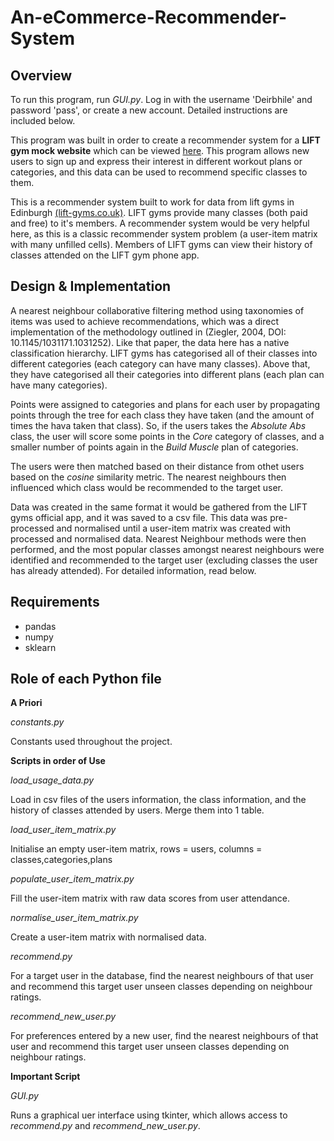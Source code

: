 # An-eCommerce-Recommender-System

## Overview

To run this program, run *GUI.py*. Log in with the username 'Deirbhile' and password 'pass', or create a new account. Detailed instructions are included below.

This program was built in order to create a recommender system for a **LIFT gym mock website** which can be viewed [here](http://jymbud.pythonanywhere.com).
This program allows new users to sign up and express their interest in different workout plans or categories, and this data can be used to 
recommend specific classes to them.

This is a recommender system built to work for data from lift gyms in Edinburgh [(lift-gyms.co.uk)](lift-gyms.co.uk). LIFT gyms provide many classes (both
paid and free) to it's members. A recommender system would be very helpful here, as this is a classic recommender system problem (a
user-item matrix with many unfilled cells). Members of LIFT gyms can view their history of classes attended on the LIFT gym phone app.

## Design & Implementation

A nearest neighbour collaborative filtering method using taxonomies of items was used to achieve recommendations, which was a direct
implementation of the methodology outlined in (Ziegler, 2004, DOI: 10.1145/1031171.1031252). Like that paper, the data here has a native
classification hierarchy. LIFT gyms has categorised all of their classes into different categories (each category can have many classes).
Above that, they have categorised all their categories into different plans (each plan can have many categories). 

Points were assigned to categories and plans for each user by propagating points through the tree for each class they have taken (and the
amount of times the hava taken that class). So, if the users takes the *Absolute Abs* class, the user will score some points in the 
*Core* category of classes, and a smaller number of points again in the *Build Muscle* plan of categories.

The users were then matched based on their distance from othet users based on the *cosine* similarity metric. The nearest neighbours
then influenced which class would be recommended to the target user.

Data was created in the same format it would be gathered from the LIFT gyms official app, and it was saved to a csv file. This data was
pre-processed and normalised until a user-item matrix was created with processed and normalised data. Nearest Neighbour methods were then
performed, and the most popular classes amongst nearest neighbours were identified and recommended to the target user (excluding classes
the user has already attended). For detailed information, read below.


## Requirements
- pandas
- numpy
- sklearn


## Role of each Python file

**A Priori**

*constants.py*

Constants used throughout the project.

**Scripts in order of Use**

*load_usage_data.py*

Load in csv files of the users information, the class information, and the history of classes attended by users. Merge them into 1 table.

*load_user_item_matrix.py*

Initialise an empty user-item matrix, rows = users, columns = classes,categories,plans

*populate_user_item_matrix.py*

Fill the user-item matrix with raw data scores from user attendance.

*normalise_user_item_matrix.py*

Create a user-item matrix with normalised data.

*recommend.py*

For a target user in the database, find the nearest neighbours of that user and recommend this target user unseen classes depending on neighbour ratings.

*recommend_new_user.py*

For preferences entered by a new user, find the nearest neighbours of that user and recommend this target user unseen classes depending on neighbour ratings.

**Important Script**

*GUI.py*

Runs a graphical uer interface using tkinter, which allows access to *recommend.py* and *recommend_new_user.py*.
